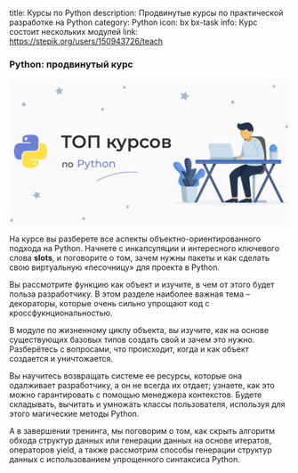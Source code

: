 title: Курсы по Python
description: Продвинутые курсы по практической разработке на Python
category: Python
icon: bx bx-task
info: Курс состоит нескольких модулей
link: https://stepik.org/users/150943726/teach
<!-- image: ../../static/img/portfolio/card_img/python_advanced.jpg -->

### Python: продвинутый курс

![python_advanced.jpg](../../static/img/portfolio/card_img/python_advanced.jpg) 

На курсе вы разберете все аспекты объектно-ориентированного подхода на Python. Начнете с инкапсуляции и интересного ключевого слова __slots__, и поговорите о том, зачем нужны пакеты и как сделать свою виртуальную «песочницу» для проекта в Python.

Вы рассмотрите функцию как объект и изучите, в чем от этого будет польза разработчику. В этом разделе наиболее важная тема – декораторы, которые очень сильно упрощают код с кроссфукнциональностью.

В модуле по жизненному циклу объекта, вы изучите, как на основе существующих базовых типов создать свой и зачем это нужно. Разберётесь с вопросами, что происходит, когда и как объект создается и уничтожается.

Вы научитесь возвращать системе ее ресурсы, которые она одалживает разработчику, а он не всегда их отдает; узнаете, как это можно гарантировать с помощью менеджера контекстов. Будете складывать, вычитать и умножать классы пользователя, используя для этого магические методы Python.

А в завершении тренинга, мы поговорим о том, как скрыть алгоритм обхода структур данных или генерации данных на основе итератов, операторов yield, а также рассмотрим способы генерации структур данных с использованием упрощенного синтаксиса Python. 